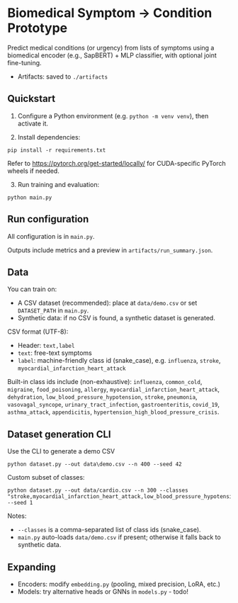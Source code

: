 # Biomedical Symptom → Condition Prototype

Predict medical conditions (or urgency) from lists of symptoms using a biomedical encoder (e.g., SapBERT) + MLP classifier, with optional joint fine-tuning.

- Artifacts: saved to `./artifacts`

## Quickstart

1) Configure a Python environment (e.g. `python -m venv venv`), then activate it.

2) Install dependencies:

```
pip install -r requirements.txt
```

Refer to https://pytorch.org/get-started/locally/ for CUDA-specific PyTorch wheels if needed.

3) Run training and evaluation:

```
python main.py
```

## Run configuration

All configuration is in `main.py`.

Outputs include metrics and a preview in `artifacts/run_summary.json`.

## Data

You can train on:

- A CSV dataset (recommended): place at `data/demo.csv` or set `DATASET_PATH` in `main.py`.
- Synthetic data: if no CSV is found, a synthetic dataset is generated.

CSV format (UTF-8):

- Header: `text,label`
- `text`: free-text symptoms
- `label`: machine-friendly class id (snake_case), e.g. `influenza`, `stroke`, `myocardial_infarction_heart_attack`

Built-in class ids include (non-exhaustive):
`influenza`, `common_cold`, `migraine`, `food_poisoning`, `allergy`, `myocardial_infarction_heart_attack`, `dehydration`, `low_blood_pressure_hypotension`,
`stroke`, `pneumonia`, `vasovagal_syncope`, `urinary_tract_infection`, `gastroenteritis`, `covid_19`, `asthma_attack`, `appendicitis`,
`hypertension_high_blood_pressure_crisis`.

## Dataset generation CLI

Use the CLI to generate a demo CSV

```
python dataset.py --out data\demo.csv --n 400 --seed 42
```

Custom subset of classes:

```
python dataset.py --out data/cardio.csv --n 300 --classes "stroke,myocardial_infarction_heart_attack,low_blood_pressure_hypotension" --seed 1
```

Notes:

- `--classes` is a comma-separated list of class ids (snake_case).
- `main.py` auto-loads `data/demo.csv` if present; otherwise it falls back to synthetic data.

## Expanding

- Encoders: modify `embedding.py` (pooling, mixed precision, LoRA, etc.)
- Models: try alternative heads or GNNs in `models.py` - todo!
